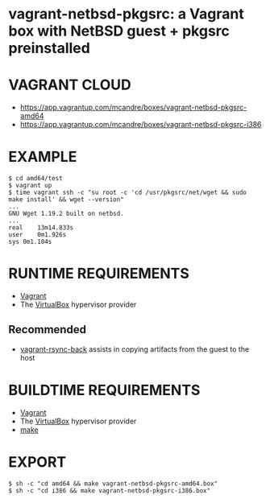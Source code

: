 # vagrant-netbsd-pkgsrc: a Vagrant box with NetBSD guest + pkgsrc preinstalled

# VAGRANT CLOUD

* https://app.vagrantup.com/mcandre/boxes/vagrant-netbsd-pkgsrc-amd64
* https://app.vagrantup.com/mcandre/boxes/vagrant-netbsd-pkgsrc-i386

# EXAMPLE

```console
$ cd amd64/test
$ vagrant up
$ time vagrant ssh -c "su root -c 'cd /usr/pkgsrc/net/wget && sudo make install' && wget --version"
...
GNU Wget 1.19.2 built on netbsd.
...
real	13m14.833s
user	0m1.926s
sys	0m1.104s
```

# RUNTIME REQUIREMENTS

* [Vagrant](https://www.vagrantup.com)
* The [VirtualBox](https://www.virtualbox.org) hypervisor provider

## Recommended

* [vagrant-rsync-back](https://github.com/smerrill/vagrant-rsync-back) assists in copying artifacts from the guest to the host

# BUILDTIME REQUIREMENTS

* [Vagrant](https://www.vagrantup.com)
* The [VirtualBox](https://www.virtualbox.org) hypervisor provider
* [make](https://www.gnu.org/software/make/)

# EXPORT

```console
$ sh -c "cd amd64 && make vagrant-netbsd-pkgsrc-amd64.box"
$ sh -c "cd i386 && make vagrant-netbsd-pkgsrc-i386.box"
```
